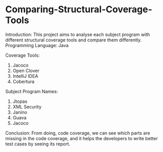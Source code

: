 # Comparing-Structural-Coverage-Tools

Introduction:
This project aims to analyse each subject program with different structural coverage tools and compare them differently. 
Programming Language: Java

Coverage Tools:
1. Jacoco
2. Open Clover
3. IntelliJ IDEA
4. Cobertura

Subject Program Names:
1. Jtopas
2. XML Security
3. Janino
4. Guava
5. Jacoco


Conclusion:
From doing, code coverage, we can see which parts are missing in the code coverage, and it helps the developers to write better test cases by seeing its report.


